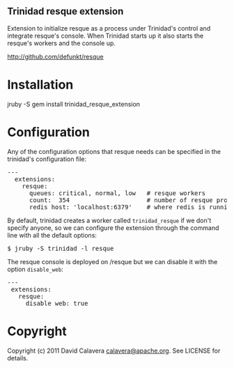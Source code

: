 Trinidad resque extension
-------------------------

Extension to initialize resque as a process under Trinidad's control and integrate resque's console. 
When Trinidad starts up it also starts the resque's workers and the console up.

http://github.com/defunkt/resque

Installation
============

jruby -S gem install trinidad_resque_extension

Configuration
=============

Any of the configuration options that resque needs can be specified in the trinidad's configuration file:

<pre>
---
  extensions:
    resque:
      queues: critical, normal, low   # resque workers
      count:  354                     # number of resque processes, by default 1
      redis_host: 'localhost:6379'    # where redis is running
</pre>

By default, trinidad creates a worker called `trinidad_resque` if we don't
specify anyone, so we can configure the extension through the command line
with all the default options:

<pre>$ jruby -S trinidad -l resque</pre>

The resque console is deployed on /resque but we can disable it with the
option `disable_web`:

<pre>
---
 extensions:
   resque:
     disable_web: true
</pre>

Copyright
=========

Copyright (c) 2011 David Calavera <calavera@apache.org>. See LICENSE for details.
